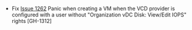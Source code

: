 * Fix [Issue 1262](https://github.com/vmware/terraform-provider-vcd/issues/1262) Panic when creating a VM when the VCD provider
  is configured with a user without "Organization vDC Disk: View/Edit IOPS" rights [GH-1312]
